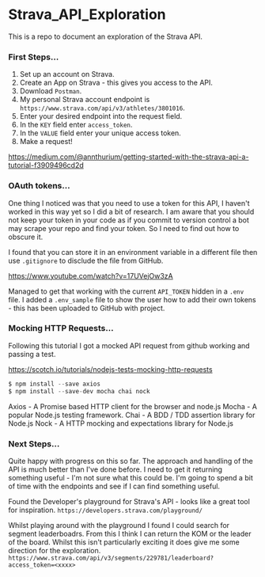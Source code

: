 # Strava_API_Exploration

This is a repo to document an exploration of the Strava API.

### First Steps...

1. Set up an account on Strava.
2. Create an App on Strava - this gives you access to the API.
3. Download `Postman`.
4. My personal Strava account endpoint is `https://www.strava.com/api/v3/athletes/3801016`.
5. Enter your desired endpoint into the request field.
6. In the `KEY` field enter `access_token`.
7. In the `VALUE` field enter your unique access token.
8. Make a request!

https://medium.com/@annthurium/getting-started-with-the-strava-api-a-tutorial-f3909496cd2d

### OAuth tokens...

One thing I noticed was that you need to use a token for this API, I haven't worked in this way yet so I did a bit of research. I am aware that you should not keep your token in your code as if you commit to version control a bot may scrape your repo and find your token. So I need to find out how to obscure it.

I found that you can store it in an environment variable in a different file then use `.gitignore` to disclude the file from GitHub.

https://www.youtube.com/watch?v=17UVejOw3zA

Managed to get that working with the current `API_TOKEN` hidden in a `.env` file. I added a `.env_sample` file to show the user how to add their own tokens - this has been uploaded to GitHub with project.

### Mocking HTTP Requests...

Following this tutorial I got a mocked API request from github working and passing a test.

https://scotch.io/tutorials/nodejs-tests-mocking-http-requests

```js
$ npm install --save axios
$ npm install --save-dev mocha chai nock
```

Axios - A Promise based HTTP client for the browser and node.js
Mocha - A popular Node.js testing framework.
Chai - A BDD / TDD assertion library for Node.js
Nock - A HTTP mocking and expectations library for Node.js

### Next Steps...

Quite happy with progress on this so far. The approach and handling of the API is much better than I've done before. I need to get it returning something useful - I'm not sure what this could be. I'm going to spend a bit of time with the endpoints and see if I can find something useful.

Found the Developer's playground for Strava's API - looks like a great tool for inspiration.
`https://developers.strava.com/playground/`

Whilst playing around with the playground I found I could search for segment leaderboadrs. From this I think I can return the KOM or the leader of the board. Whilst this isn't particularly exciting it does give me some direction for the exploration.
`https://www.strava.com/api/v3/segments/229781/leaderboard?access_token=<xxxx>`
